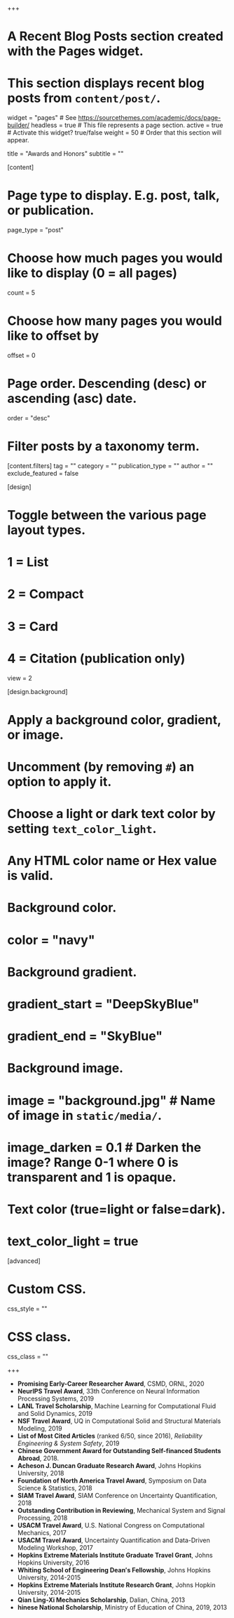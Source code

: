 +++
# A Recent Blog Posts section created with the Pages widget.
# This section displays recent blog posts from `content/post/`.

widget = "pages"  # See https://sourcethemes.com/academic/docs/page-builder/
headless = true  # This file represents a page section.
active = true  # Activate this widget? true/false
weight = 50  # Order that this section will appear.

title = "Awards and Honors"
subtitle = ""

[content]
  # Page type to display. E.g. post, talk, or publication.
  page_type = "post"

  # Choose how much pages you would like to display (0 = all pages)
  count = 5

  # Choose how many pages you would like to offset by
  offset = 0

  # Page order. Descending (desc) or ascending (asc) date.
  order = "desc"

  # Filter posts by a taxonomy term.
  [content.filters]
    tag = ""
    category = ""
    publication_type = ""
    author = ""
    exclude_featured = false

[design]
  # Toggle between the various page layout types.
  #   1 = List
  #   2 = Compact
  #   3 = Card
  #   4 = Citation (publication only)
  view = 2

[design.background]
  # Apply a background color, gradient, or image.
  #   Uncomment (by removing `#`) an option to apply it.
  #   Choose a light or dark text color by setting `text_color_light`.
  #   Any HTML color name or Hex value is valid.

  # Background color.
  # color = "navy"

  # Background gradient.
  # gradient_start = "DeepSkyBlue"
  # gradient_end = "SkyBlue"

  # Background image.
  # image = "background.jpg"  # Name of image in `static/media/`.
  # image_darken = 0.1  # Darken the image? Range 0-1 where 0 is transparent and 1 is opaque.

  # Text color (true=light or false=dark).
  # text_color_light = true  

[advanced]
 # Custom CSS.
 css_style = ""

 # CSS class.
 css_class = ""

+++

- **Promising Early-Career Researcher Award**, CSMD, ORNL, 2020
- **NeurIPS Travel Award**, 33th Conference on Neural Information Processing Systems, 2019
- **LANL Travel Scholarship**, Machine Learning for Computational Fluid and Solid Dynamics, 2019
- **NSF Travel Award**, UQ in Computational Solid and Structural Materials Modeling, 2019
- **List of Most Cited Articles** (ranked 6/50, since 2016), *Reliability Engineering & System Safety*, 2019
- **Chinese Government Award for Outstanding Self-financed Students Abroad**, 2018.
- **Acheson J. Duncan Graduate Research Award**, Johns Hopkins University, 2018
- **Foundation of North America Travel Award**, Symposium on Data Science & Statistics, 2018
- **SIAM Travel Award**, SIAM Conference on Uncertainty Quantification, 2018
- **Outstanding Contribution in Reviewing**, Mechanical System and Signal Processing, 2018
- **USACM Travel Award**, U.S. National Congress on Computational Mechanics, 2017
- **USACM Travel Award**, Uncertainty Quantification and Data-Driven Modeling Workshop, 2017
- **Hopkins Extreme Materials Institute Graduate Travel Grant**, Johns Hopkins University, 2016
- **Whiting School of Engineering Dean′s Fellowship**, Johns Hopkins University, 2014-2015
- **Hopkins Extreme Materials Institute Research Grant**, Johns Hopkin University, 2014-2015
- **Qian Ling-Xi Mechanics Scholarship**, Dalian, China, 2013
- **hinese National Scholarship**, Ministry of Education of China, 2019, 2013
<!-- - Chinese National Scholarship, Ministry of Education of China, 2009 -->

<!-- - Provincial Outstanding Graduates, Liaoning, China, 2014. (top 2% of graduating students)
- Outstanding Undergraduate Graduation Thesis, Dalian, China, 2011. (top 2% of graduating students) -->
